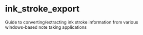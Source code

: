 # ink_stroke_export
Guide to converting/extracting ink stroke information from various windows-based note taking applications 
